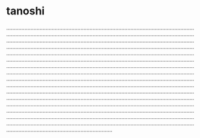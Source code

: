 # tanoshi
......................................................................................................................................................................................................................................................................................................................................................................................................................................................................................................................................................................................................................................................................................................................................................................................................................................................................................................................................................................................................................................................................................................................................................................................................................................................................................................................................................................................................................................................................................................................................................................................................................................................................................................................................................................................................................................................................................................................................................................................................................................................................................................................................